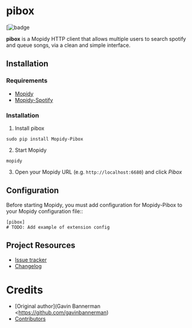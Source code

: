 # pibox
[![badge](https://img.shields.io/pypi/v/Mopidy-Pibox.svg?style=flat)

**pibox** is a Mopidy HTTP client that allows multiple users to search spotify and queue songs, via a clean and simple interface.

## Installation

### Requirements
- [Mopidy](https://docs.mopidy.com/en/latest/installation/)
- [Mopidy-Spotify](https://github.com/mopidy/mopidy-spotify)

### Installation
1. Install pibox
```
sudo pip install Mopidy-Pibox
```
2. Start Mopidy
```
mopidy
```
3. Open your Mopidy URL (e.g. `http://localhost:6680`) and click *Pibox*

## Configuration

Before starting Mopidy, you must add configuration for
Mopidy-Pibox to your Mopidy configuration file::

    [pibox]
    # TODO: Add example of extension config


## Project Resources

- [Issue tracker](https://github.com/gavinbannerman/mopidy-pibox/issues)
- [Changelog](https://github.com/gbannerman/mopidy-pibox/releases)


Credits
=======

- [Original author](Gavin Bannerman <https://github.com/gavinbannerman)
- [Contributors](https://github.com/gavinbannerman/mopidy-pibox/graphs/contributors)

